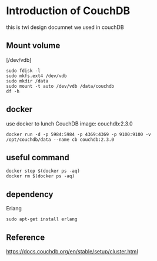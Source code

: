 # Introduction of CouchDB 
this is twi design documnet we used in couchDB
## Mount volume
[/dev/vdb] 
```
sudo fdisk -l 
sudo mkfs.ext4 /dev/vdb
sudo mkdir /data
sudo mount -t auto /dev/vdb /data/couchdb
df -h
```

## docker
use docker to lunch CouchDB
image: couchdb:2.3.0
```
docker run -d -p 5984:5984 -p 4369:4369 -p 9100:9100 -v /opt/couchdb/data --name cb couchdb:2.3.0
```

## useful command
```
docker stop $(docker ps -aq)
docker rm $(docker ps -aq)
```

## dependency
Erlang
```
sudo apt-get install erlang
```
## Reference
https://docs.couchdb.org/en/stable/setup/cluster.html